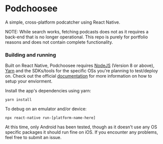 # Podchoosee

A simple, cross-platform podcatcher using React Native.

NOTE: While search works, fetching podcasts does not as it requires a back-end that is no longer operational. This repo is purely for portfolio reasons and does not contain complete functionality.

### Building and running
Built on React Native, Podchoosee requires [NodeJS](https://nodejs.org/en/) (Version 8 or above), [Yarn](https://yarnpkg.com/) and the SDKs/tools for the specific OSs you're planning to test/deploy on. Check out the official [documentation](https://reactnative.dev/docs/environment-setup) for more information on how to setup your enviorment.

Install the app's dependencies using yarn:

```
yarn install
```

To debug on an emulator and/or device:

```
npx react-native run-[platform-name-here]
```

At this time, only Android has been tested, though as it doesn't use any OS specific packages it should run fine on iOS. If you encounter any problems, feel free to submit an issue.